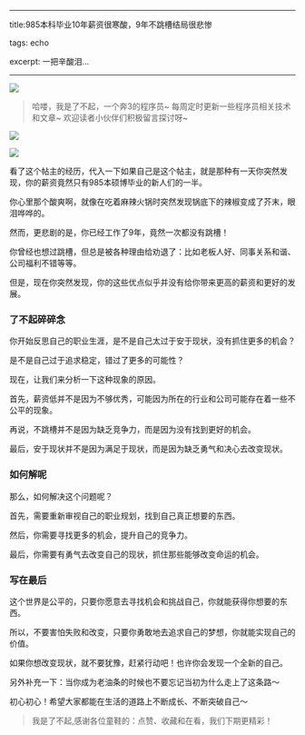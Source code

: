  ---
title:985本科毕业10年薪资很寒酸，9年不跳槽结局很悲惨

tags: echo

excerpt: 一把辛酸泪...

---
 
![](https://navtool.gitee.io/blog/assets/imgs/20231030/103000.png)

> 哈喽，我是了不起，一个奔3的程序员~
>每周定时更新一些程序员相关技术和文章~ 
>欢迎读者小伙伴们积极留言探讨呀~

![](https://navtool.gitee.io/blog/assets/imgs/20231030/103000.png)

![](https://navtool.gitee.io/blog/assets/imgs/20231030/103001.png)

看了这个帖主的经历，代入一下如果自己是这个帖主，就是那种有一天你突然发现，你的薪资竟然只有985本硕博毕业的新人们的一半。

你心里那个酸爽啊，就像在吃着麻辣火锅时突然发现锅底下的辣椒变成了芥末，眼泪哗哗的。

然而，更悲剧的是，你已经工作了9年，竟然一次都没有跳槽！

你曾经也想过跳槽，但总是被各种理由给劝退了：比如老板人好、同事关系和谐、公司福利不错等等。

但是，现在你突然发现，你的这些优点似乎并没有给你带来更高的薪资和更好的发展。

### 了不起碎碎念

你开始反思自己的职业生涯，是不是自己太过于安于现状，没有抓住更多的机会？

是不是自己过于追求稳定，错过了更多的可能性？

现在，让我们来分析一下这种现象的原因。

首先，薪资低并不是因为不够优秀，可能因为所在的行业和公司可能存在着一些不公平的现象。

再说，不跳槽并不是因为缺乏竞争力，而是因为没有找到更好的机会。

最后，安于现状并不是因为满足于现状，而是因为缺乏勇气和决心去改变现状。

### 如何解呢

那么，如何解决这个问题呢？

首先，需要重新审视自己的职业规划，找到自己真正想要的东西。

然后，你需要寻找更多的机会，提升自己的竞争力。

最后，你需要有勇气去改变自己的现状，抓住那些能够改变命运的机会。

### 写在最后

这个世界是公平的，只要你愿意去寻找机会和挑战自己，你就能获得你想要的东西。

所以，不要害怕失败和改变，只要你勇敢地去追求自己的梦想，你就能实现自己的价值。

如果你想改变现状，就不要犹豫，赶紧行动吧！也许你会发现一个全新的自己。

另外补充一下：当你成为老油条的时候也不要忘记当初为什么走上了这条路～

初心初心！希望大家都能在生活的道路上不断成长、不断突破自己～

> 我是了不起,感谢各位童鞋的：点赞、收藏和在看，我们下期更精彩！